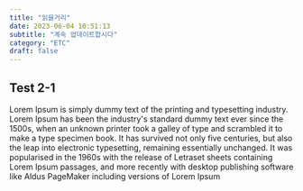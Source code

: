 ```yaml
---
title: "읽을거리"
date: 2023-06-04 10:51:13
subtitle: "계속 업데이트합시다"
category: "ETC"
draft: false
---
```


## Test 2-1

Lorem Ipsum is simply dummy text of the printing and typesetting industry. Lorem Ipsum has been the industry's standard dummy text ever since the 1500s, when an unknown printer took a galley of type and scrambled it to make a type specimen book. It has survived not only five centuries, but also the leap into electronic typesetting, remaining essentially unchanged. It was popularised in the 1960s with the release of Letraset sheets containing Lorem Ipsum passages, and more recently with desktop publishing software like Aldus PageMaker including versions of Lorem Ipsum
